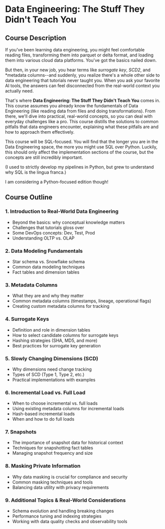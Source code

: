 # Data Engineering: The Stuff They Didn't Teach You

## Course Description
If you've been learning data engineering, you might feel comfortable reading files, transforming them into parquet or delta format, and loading them into various cloud data platforms. You've got the basics nailed down.

But then, in your new job, you hear terms like *surrogate key*, *SCD2*, and *metadata columns--and suddenly, you realize there's a whole other side to data engineering that tutorials never taught you. When you ask your favorite AI tools, the answers can feel disconnected from the real-world context you actually need.

That's where **Data Engineering: The Stuff They Didn't Teach You** comes in. This course assumes you already know the fundamentals of Data Engineering (like reading data from files and doing transformations). From there, we'll dive into practical, real-world concepts, so you can deal with everyday challenges like a pro. This course distills the solutions to common pitfalls that data engineers encounter, explaining what these pitfalls are and how to approach them effectively.

This course will be SQL-focused. You will find that the longer you are in the Data Engineering space, the more you might use SQL over Python. Luckily, this should only affect the implementation sections of the course, but the concepts are still incredibly important.

(I used to strictly develop my pipelines in Python, but grew to understand why SQL is the lingua franca.)

I am considering a Python-focused edition though!

## Course Outline

### 1. Introduction to Real-World Data Engineering
- Beyond the basics: why conceptual knowledge matters
- Challenges that tutorials gloss over
- Some DevOps concepts: Dev, Test, Prod
- Understanding OLTP vs. OLAP

### 2. Data Modeling Fundamentals
- Star schema vs. Snowflake schema
- Common data modeling techniques
- Fact tables and dimension tables

### 3. Metadata Columns
- What they are and why they matter
- Common metadata columns (timestamps, lineage, operational flags)
- Creating custom metadata columns for tracking

### 4. Surrogate Keys
- Definition and role in dimension tables
- How to select candidate columns for surrogate keys
- Hashing strategies (SHA, MD5, and more)
- Best practices for surrogate key generation

### 5. Slowly Changing Dimensions (SCD)
- Why dimensions need change tracking
- Types of SCD (Type 1, Type 2, etc.)
- Practical implementations with examples

### 6. Incremental Load vs. Full Load
- When to choose incremental vs. full loads
- Using existing metadata columns for incremental loads
- Hash-based incremental loads
- When and how to do full loads

### 7. Snapshots
- The importance of snapshot data for historical context
- Techniques for snapshotting fact tables
- Managing snapshot frequency and size

### 8. Masking Private Information
- Why data masking is crucial for compliance and security
- Common masking techniques and tools
- Balancing data utility with privacy requirements

### 9. Additional Topics & Real-World Considerations
- Schema evolution and handling breaking changes
- Performance tuning and indexing strategies
- Working with data quality checks and observability tools
